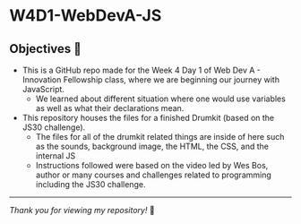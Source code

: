 # W4D1-WebDevA-JS

## Objectives 🎯

* This is a GitHub repo made for the Week 4 Day 1 of Web Dev A - Innovation Fellowship class, where we are beginning our journey with JavaScript.
  * We learned about different situation where one would use variables as well as what their declarations mean.
* This repository houses the files for a finished Drumkit (based on the JS30 challenge).
  * The files for all of the drumkit related things are inside of here such as the sounds, background image, the HTML, the CSS, and the internal JS
  * Instructions followed were based on the video led by Wes Bos, author or many courses and challenges related to programming including the JS30 challenge.

---

_Thank you for viewing my repository!_ 🎉

